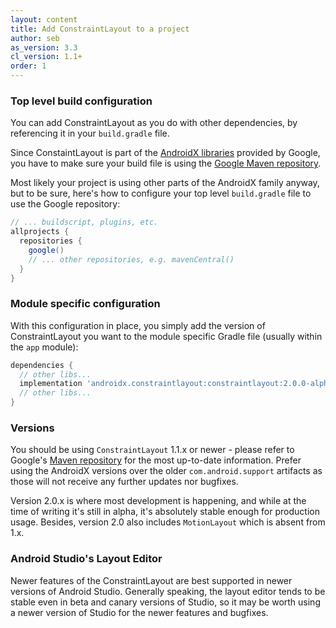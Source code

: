 ```yaml
---
layout: content
title: Add ConstraintLayout to a project
author: seb
as_version: 3.3
cl_version: 1.1+
order: 1
---
```


### Top level build configuration
You can add ConstraintLayout as you do with other dependencies, by referencing it in your `build.gradle` file.

Since ConstaintLayout is part of the [AndroidX libraries](https://developer.android.com/jetpack/androidx) provided by Google, you have to make sure your build file is using the [Google Maven repository](https://developer.android.com/studio/build/dependencies.html#google-maven).

Most likely your project is using other parts of the AndroidX family anyway, but to be sure, here's how to configure your top level `build.gradle` file to use the Google repository:

```gradle
// ... buildscript, plugins, etc.
allprojects {
  repositories {
    google()
    // ... other repositories, e.g. mavenCentral()
  }
}
```

### Module specific configuration
With this configuration in place, you simply add the version of ConstraintLayout you want to the module specific Gradle file (usually within the `app` module):

```gradle
dependencies {
  // other libs...
  implementation 'androidx.constraintlayout:constraintlayout:2.0.0-alpha4'
  // other libs...
}
```

### Versions
You should be using `ConstraintLayout` 1.1.x or newer - please refer to Google's [Maven repository](https://dl.google.com/dl/android/maven2/androidx/constraintlayout/group-index.xml) for the most up-to-date information. Prefer using the AndroidX versions over the older `com.android.support` artifacts as those will not receive any further updates nor bugfixes.

Version 2.0.x is where most development is happening, and while at the time of writing it's still in alpha, it's absolutely stable enough for production usage. Besides, version 2.0 also includes `MotionLayout` which is absent from 1.x.

### Android Studio's Layout Editor
Newer features of the ConstraintLayout are best supported in newer versions of Android Studio. Generally speaking, the layout editor tends to be stable even in beta and canary versions of Studio, so it may be worth using a newer version of Studio for the newer features and bugfixes.
